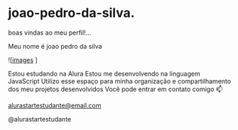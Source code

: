 # joao-pedro-da-silva.
boas vindas ao meu perfil!...

Meu nome é joao pedro da silva

![[images](https://github.com/user-attachments/assets/60130060-28e1-48ee-8c7b-48cd1226fa6b)
]

Estou estudando na Alura
Estou me desenvolvendo na linguagem JavaScript
Utilizo esse espaço para minha organização e compartilhamento dos meu projetos desenvolvidos
Você pode entrar em contato comigo 📫

alurastartestudante@email.com

@alurastartestudante
